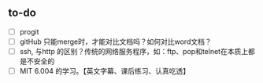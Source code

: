 ## to-do ##

- [ ] progit
- [ ] gitHub 只能merge时，才能对比文档吗？如何对比word文档？
- [ ] ssh, 与http 的区别？传统的网络服务程序，如：ftp、pop和telnet在本质上都是不安全的
- [ ] MIT 6.004 的学习。【英文字幕、课后练习、认真吃透】
